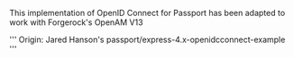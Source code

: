
This implementation of OpenID Connect for Passport has been adapted to work with Forgerock's OpenAM V13

'''
Origin: Jared Hanson's passport/express-4.x-openidcconnect-example
'''
